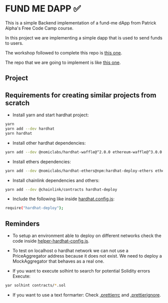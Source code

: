 # FUND ME DAPP ✅
This is a simple Backend implementation of a fund-me dApp from Patrick Alpha's Free Code Camp course.

In this project we are implementing a simple dapp that is used to send funds to users.

The workshop followed to complete this repo is [this one](https://github.com/PatrickAlphaC/hardhat-fund-me-fcc).

The repo that we are going to implement is like [this one](https://www.youtube.com/watch?v=gyMwXuJrbJQ&t=15996s).

## Project

## Requirements for creating similar projects from scratch

- Install yarn and start hardhat project:
```bash
yarn 
yarn add --dev hardhat
yarn hardhat
```

- Install other hardhat dependencies:
```bash
yarn add --dev @nomiclabs/hardhat-waffle@^2.0.0 ethereum-waffle@^3.0.0 chai@^4.2.0 @nomiclabs/hardhat-ethers@^2.0.0 ethers@^5.0.0 @nomiclabs/hardhat-etherscan@^3.0.0 dotenv@^16.0.0 eslint@^7.29.0 eslint-config-prettier@^8.3.0 eslint-config-standard@^16.0.3 eslint-plugin-import@^2.23.4 eslint-plugin-node@^11.1.0 eslint-plugin-prettier@^3.4.0 eslint-plugin-promise@^5.1.0 hardhat-gas-reporter@^1.0.4 prettier@^2.3.2 prettier-plugin-solidity@^1.0.0-beta.13 solhint@^3.3.6 solidity-coverage@^0.7.16
```

- Install ethers dependencies:
```bash
yarn add --dev @nomiclabs/hardhat-ethers@npm:hardhat-deploy-ethers ethers
```

- Install chainlink dependencies and others:
```bash
yarn add --dev @chainlink/contracts hardhat-deploy
```

- Include the following like inside [hardhat.config.js](https://github.com/JMariadlcs/fund-me-dapp/blob/main/hardhat.config.js):
```bash
require("hardhat-deploy");
```

## Reminders
- To setup an environment able to deploy on different networks check the code inside [helper-hardhat-config.js](https://github.com/JMariadlcs/fund-me-dapp/blob/main/helper-hardhat-config.js).

- To test on localhost o hardhat network we can not use a PriceAggregator address because it does not exist. We need to deploy a MockAggregator that behaves as a real one.

- If you want to execute solhint to search for potential Solidity errors
Execute: 
```bash
yar solhint contracts/*.sol
```

- If you want to use a text formarter:
Check [.prettierrc](https://github.com/JMariadlcs/fund-me-dappp/blob/main/.prettierrc) and [.prettierignore](https://github.com/JMariadlcs/fund-me-dappp/blob/main/.prettierignore).